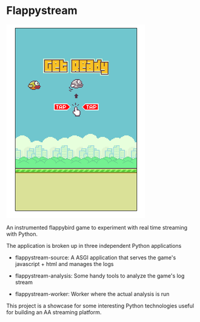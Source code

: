 # Flappystream

![Screenshot](https://github.com/guillemborrell/pycones19_tut/raw/master/doc/shot.png)

An instrumented flappybird game to experiment with real time streaming with Python.

The application is broken up in three independent Python applications

* flappystream-source: A ASGI application that serves the game's javascript + html and manages the logs

* flappystream-analysis: Some handy tools to analyze the game's log stream

* flappystream-worker: Worker where the actual analysis is run

This project is a showcase for some interesting Python technologies useful for building an AA streaming platform.
